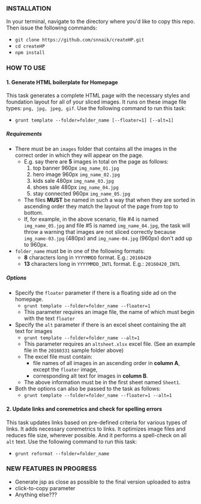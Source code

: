 ### INSTALLATION
In your terminal, navigate to the directory where you'd like to copy this repo. Then issue the following commands:
* `git clone https://github.com/snnaik/createHP.git`
* `cd createHP`
* `npm install`

### HOW TO USE
#### 1. Generate HTML boilerplate for Homepage
This task generates a complete HTML page with the necessary styles and foundation layout for all of your sliced images. It runs on these image file types: `png, jpg, jpeg, gif`. Use the following command to run this task:
* `grunt template --folder=folder_name [--floater=1] [--alt=1]`

##### Requirements
* There must be an `images` folder that contains all the images in the correct order in which they will appear on the page.
  * E.g. say there are **5** images in total on the page as follows:
    1. top banner 960px `img_name_01.jpg`
    2. hero image 960px `img_name_02.jpg`
    3. kids sale 480px `img_name_03.jpg`
    4. shoes sale 480px `img_name_04.jpg`
    5. stay connected 960px `img_name_05.jpg`
  * The files **MUST** be named in such a way that when they are sorted in ascending order they match the layout of the page from top to bottom.
  * If, for example, in the above scenario, file #4 is named `img_name_05.jpg` and file #5 is named `img_name_04.jpg`, the task will throw a warning that images are not sliced correctly because `img_name-03.jpg` (480px) and `img_name-04.jpg` (960px) don't add up to 960px.
* `folder_name` must be in one of the following formats:
  * **8** characters long in `YYYYMMDD` format. E.g.: `20160420`
  * **13** characters long in `YYYYMMDD_INTL` format. E.g.: `20160420_INTL`

##### Options
* Specify the `floater` parameter if there is a floating side ad on the homepage.
  * `grunt template --folder=folder_name --floater=1`
  * This parameter requires an image file, the name of which must begin with the text `floater`
* Specify the `alt` parameter if there is an excel sheet containing the alt text for images
  * `grunt template --folder=folder_name --alt=1`
  * This parameter requires an `altsheet.xlsx` excel file. (See an example file in the `20160331` sample folder above)
  * The excel file must contain:
    * file names of all images in an ascending order in **column A**, except the `floater` image,
    * corresponding alt text for images in **column B**.
  * The above information must be in the first sheet named `Sheet1`.
* Both the options can also be passed to the task as follows:
  * `grunt template --folder=folder_name --floater=1 --alt=1`

#### 2. Update links and coremetrics and check for spelling errors
This task updates links based on pre-defined criteria for various types of links. It adds necessary coremetrics to links. It optimizes image files and reduces file size, wherever possible. And it performs a spell-check on all `alt` text. Use the following command to run this task:
* `grunt reformat --folder=folder_name`

### NEW FEATURES IN PROGRESS
* Generate jsp as close as possible to the final version uploaded to astra
* click-to-copy parameter
* Anything else???
